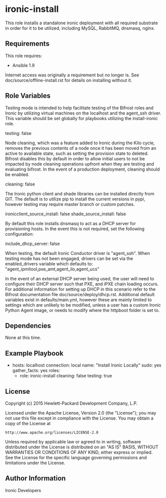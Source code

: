 ironic-install
=========

This role installs a standalone ironic deployment with all required substrate in order for it to be utilized, including MySQL, RabbitMQ, dnsmasq, nginx.

Requirements
------------

This role requires:

- Ansible 1.9

Internet access was originally a requirement but no longer is.  See doc/source/offline-install.rst for details on installing without it.

Role Variables
--------------

Testing mode is intended to help facilitate testing of the Bifrost roles and Ironic by utilizing virtual machines on the localhost and the agent_ssh driver.  This variable should be set globally for playbooks utilizing the install-ironic role.

testing: false

Node cleaning, which was a feature added to Ironic during the Kilo cycle, removes the previous contents of a node once it has been moved from an active to available state, such as setting the provision state to deleted.  Bifrost disables this by default in order to allow initial users to not be impacted by node cleaning operations upfront when they are testing and evaluating bifrost.  In the event of a production deployment, cleaning should be enabled.

cleaning: false

The Ironic python client and shade libraries can be installed directly from GIT.  The default is to utilize pip to install the current versions in pypi, however testing may require master branch or custom patches.  

ironicclient_source_install: false
shade_source_install: false

By default this role installs dnsmasq to act as a DHCP server for provisioning hosts.  In the event this is not required, set the following configuration:

include_dhcp_server: false

When testing, the default Ironic Conductor driver is "agent_ssh".  When
testing mode has not been engaged, drivers can be set via the enabled_drivers
variable which defaults to: "agent_ipmitool,pxe_amt,agent_ilo,agent_ucs"

In the event of an external DHCP server being used, the user will need to configure their DHCP server such that PXE, and iPXE chain loading occurs. For additional information for setting up DHCP in this scenario refer to the Bifrost documentation file doc/source/deploy/dhcp.rst.
Additional default variables exist in defaults/main.yml, however these are mainly limited to settings which are unlikely to be modified, unless a user has a custom Ironic Python Agent image, or needs to modify where the httpboot folder is set to.

Dependencies
------------

None at this time.

Example Playbook
----------------

- hosts: localhost
  connection: local
  name: "Install Ironic Locally"
  sudo: yes
  gather_facts: yes
  roles:
    - role: ironic-install
      cleaning: false
      testing: true

License
-------

Copyright (c) 2015 Hewlett-Packard Development Company, L.P.

Licensed under the Apache License, Version 2.0 (the "License");
you may not use this file except in compliance with the License.
You may obtain a copy of the License at

    http://www.apache.org/licenses/LICENSE-2.0

Unless required by applicable law or agreed to in writing, software
distributed under the License is distributed on an "AS IS" BASIS,
WITHOUT WARRANTIES OR CONDITIONS OF ANY KIND, either express or implied.
See the License for the specific language governing permissions and
limitations under the License.

Author Information
------------------

Ironic Developers
